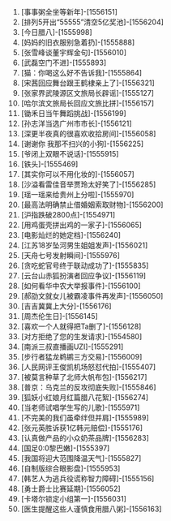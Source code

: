 
1. [事事粥全坐等新年]-[1556151]
1. [排列5开出“55555”清空5亿奖池]-[1556204]
1. [今日腊八]-[1555998]
1. [妈妈的旧衣服别急着扔]-[1555888]
1. [张雪峰谈董宇辉金句]-[1556010]
1. [武磊空门不进]-[1555893]
1. [猫：你喝这么好不告诉我]-[1555864]
1. [宋茜回应舞台跟王鹤棣亲上了]-[1556321]
1. [张家界武陵源区文旅局长辟谣]-[1555127]
1. [哈尔滨文旅局长回应文旅比拼]-[1556157]
1. [锄禾日当午舞蹈挑战]-[1556199]
1. [孙志洋当选广州市市长]-[1556121]
1. [深更半夜真的很喜欢收拾房间]-[1556058]
1. [谢谢你 我那不扫兴的小狗]-[1556225]
1. [爷闭上双眼不说话]-[1555915]
1. [铁头]-[1555469]
1. [其实你可以不用化妆的]-[1556057]
1. [沙溢看雷佳音举贾玲太好笑了]-[1556285]
1. [瑶一瑶来给贵州上分啦]-[1555970]
1. [最高法明确禁止借婚姻索取财物]-[1556200]
1. [沪指跌破2800点]-[1554971]
1. [用鸡蛋壳拼出鸡的一家子]-[1556065]
1. [电影灿烂的她定档]-[1556240]
1. [江苏18岁坠河男生姐姐发声]-[1556021]
1. [天舟七号发射瞬间]-[1555976]
1. [贪吃蛇官号终于联动成功了]-[1555835]
1. [云台山赤狐扮演者回应争议]-[1556119]
1. [如何看华中农大举报事件]-[1556100]
1. [郝劭文就女儿被霸凌事件再发声]-[1556050]
1. [吉吉冀冀上大分]-[1556176]
1. [周杰伦生日]-[1556145]
1. [喜欢一个人就得把Ta删了]-[1556128]
1. [对方拒绝了您的生发请求]-[1554580]
1. [南派三叔直播画UZI]-[1555291]
1. [步行者猛龙鹈鹕三方交易]-[1556009]
1. [人民网评王俊凯机场怒怼代拍]-[1555407]
1. [被莫言种草了北师大帆布包]-[1556217]
1. [普京：乌克兰的反攻彻底失败]-[1555846]
1. [狐妖小红娘月红篇腊八花絮]-[1556274]
1. [当老师试唱学生写的儿歌]-[1555971]
1. [不完美的我们虽牵绊但并肩]-[1555989]
1. [张元英胜诉获1亿韩元赔偿]-[1555176]
1. [认真做产品的小众奶茶品牌]-[1556283]
1. [国足0:0黎巴嫩]-[1555397]
1. [我国将迎大范围降温天气]-[1555827]
1. [自制版综合眼影盘]-[1555953]
1. [韩艺人为逃兵役谎称智力障碍]-[1555156]
1. [勇士爵士比赛延期]-[1556052]
1. [卡塔尔锁定小组第一]-[1556031]
1. [医生提醒这些人谨慎食用腊八粥]-[1556163]